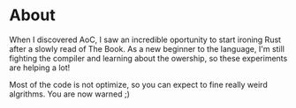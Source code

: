 # About

When I discovered AoC, I saw an incredible oportunity to start ironing Rust after a slowly read of The Book. 
As a new beginner to the language, I'm still fighting the compiler and learning about the owership, so these experiments are helping a lot!  

Most of the code is not optimize, so you can expect to fine really weird algrithms. You are now warned ;)
